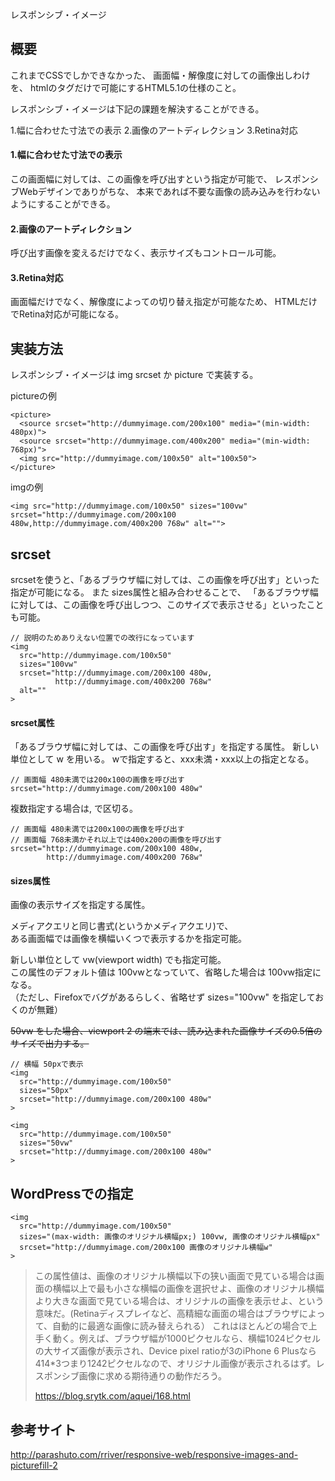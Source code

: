 
レスポンシブ・イメージ

## 概要
これまでCSSでしかできなかった、
画面幅・解像度に対しての画像出しわけを、
htmlのタグだけで可能にするHTML5.1の仕様のこと。

レスポンシブ・イメージは下記の課題を解決することができる。

1.幅に合わせた寸法での表示
2.画像のアートディレクション
3.Retina対応

#### 1.幅に合わせた寸法での表示
この画面幅に対しては、この画像を呼び出すという指定が可能で、
レスポンシブWebデザインでありがちな、
本来であれば不要な画像の読み込みを行わないようにすることができる。

#### 2.画像のアートディレクション
呼び出す画像を変えるだけでなく、表示サイズもコントロール可能。

#### 3.Retina対応
画面幅だけでなく、解像度によっての切り替え指定が可能なため、
HTMLだけでRetina対応が可能になる。



## 実装方法
レスポンシブ・イメージは img srcset か picture で実装する。

pictureの例
```
<picture>
  <source srcset="http://dummyimage.com/200x100" media="(min-width: 480px)">
  <source srcset="http://dummyimage.com/400x200" media="(min-width: 768px)">
  <img src="http://dummyimage.com/100x50" alt="100x50">
</picture>
```

imgの例
```
<img src="http://dummyimage.com/100x50" sizes="100vw" srcset="http://dummyimage.com/200x100 480w,http://dummyimage.com/400x200 768w" alt="">
```



## srcset
srcsetを使うと、「あるブラウザ幅に対しては、この画像を呼び出す」といった指定が可能になる。
また sizes属性と組み合わせることで、
「あるブラウザ幅に対しては、この画像を呼び出しつつ、このサイズで表示させる」といったことも可能。

```
// 説明のためありえない位置での改行になっています
<img 
  src="http://dummyimage.com/100x50"
  sizes="100vw"
  srcset="http://dummyimage.com/200x100 480w,
          http://dummyimage.com/400x200 768w"
  alt=""
>
```

#### srcset属性
「あるブラウザ幅に対しては、この画像を呼び出す」を指定する属性。
新しい単位として w を用いる。
wで指定すると、xxx未満・xxx以上の指定となる。

```
// 画面幅 480未満では200x100の画像を呼び出す
srcset="http://dummyimage.com/200x100 480w"
```

複数指定する場合は, で区切る。

```
// 画面幅 480未満では200x100の画像を呼び出す
// 画面幅 768未満かそれ以上では400x200の画像を呼び出す
srcset="http://dummyimage.com/200x100 480w,
        http://dummyimage.com/400x200 768w"
```


#### sizes属性
画像の表示サイズを指定する属性。  
  
メディアクエリと同じ書式(というかメディアクエリ)で、  
ある画面幅では画像を横幅いくつで表示するかを指定可能。  
  
新しい単位として vw(viewport width) でも指定可能。  
この属性のデフォルト値は 100vwとなっていて、省略した場合は 100vw指定になる。  
（ただし、Firefoxでバグがあるらしく、省略せず sizes="100vw" を指定しておくのが無難）  

~~50vw をした場合、viewport 2 の端末では、読み込まれた画像サイズの0.5倍のサイズで出力する。~~

  
```
// 横幅 50pxで表示
<img 
  src="http://dummyimage.com/100x50"
  sizes="50px"
  srcset="http://dummyimage.com/200x100 480w"
>

<img 
  src="http://dummyimage.com/100x50"
  sizes="50vw"
  srcset="http://dummyimage.com/200x100 480w"
>

```



## WordPressでの指定
```
<img 
  src="http://dummyimage.com/100x50"
  sizes="(max-width: 画像のオリジナル横幅px;) 100vw, 画像のオリジナル横幅px"
  srcset="http://dummyimage.com/200x100 画像のオリジナル横幅w"
>

```
>この属性値は、画像のオリジナル横幅以下の狭い画面で見ている場合は画面の横幅以上で最も小さな横幅の画像を選択せよ、画像のオリジナル横幅より大きな画面で見ている場合は、オリジナルの画像を表示せよ、という意味だ。(Retinaディスプレイなど、高精細な画面の場合はブラウザによって、自動的に最適な画像に読み替えられる）
>これはほとんどの場合で上手く動く。例えば、ブラウザ幅が1000ピクセルなら、横幅1024ピクセルの大サイズ画像が表示され、Device pixel ratioが3のiPhone 6 Plusなら414*3つまり1242ピクセルなので、オリジナル画像が表示されるはず。レスポンシブ画像に求める期待通りの動作だろう。
>
> https://blog.srytk.com/aquei/168.html




## 参考サイト
http://parashuto.com/rriver/responsive-web/responsive-images-and-picturefill-2


